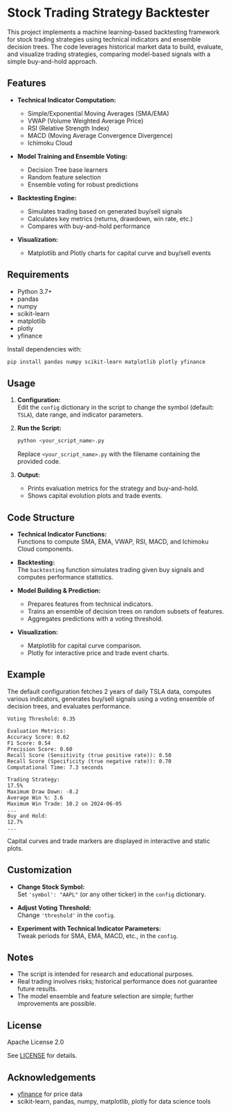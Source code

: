 # Stock Trading Strategy Backtester

This project implements a machine learning-based backtesting framework for stock trading strategies using technical indicators and ensemble decision trees. The code leverages historical market data to build, evaluate, and visualize trading strategies, comparing model-based signals with a simple buy-and-hold approach.

## Features

- **Technical Indicator Computation:** 
  - Simple/Exponential Moving Averages (SMA/EMA)
  - VWAP (Volume Weighted Average Price)
  - RSI (Relative Strength Index)
  - MACD (Moving Average Convergence Divergence)
  - Ichimoku Cloud

- **Model Training and Ensemble Voting:**
  - Decision Tree base learners
  - Random feature selection
  - Ensemble voting for robust predictions

- **Backtesting Engine:**
  - Simulates trading based on generated buy/sell signals
  - Calculates key metrics (returns, drawdown, win rate, etc.)
  - Compares with buy-and-hold performance

- **Visualization:**
  - Matplotlib and Plotly charts for capital curve and buy/sell events

## Requirements

- Python 3.7+
- pandas
- numpy
- scikit-learn
- matplotlib
- plotly
- yfinance

Install dependencies with:

```bash
pip install pandas numpy scikit-learn matplotlib plotly yfinance
```

## Usage

1. **Configuration:**  
   Edit the `config` dictionary in the script to change the symbol (default: `TSLA`), date range, and indicator parameters.

2. **Run the Script:**  
   ```bash
   python <your_script_name>.py
   ```
   Replace `<your_script_name>.py` with the filename containing the provided code.

3. **Output:**  
   - Prints evaluation metrics for the strategy and buy-and-hold.
   - Shows capital evolution plots and trade events.

## Code Structure

- **Technical Indicator Functions:**  
  Functions to compute SMA, EMA, VWAP, RSI, MACD, and Ichimoku Cloud components.

- **Backtesting:**  
  The `backtesting` function simulates trading given buy signals and computes performance statistics.

- **Model Building & Prediction:**  
  - Prepares features from technical indicators.
  - Trains an ensemble of decision trees on random subsets of features.
  - Aggregates predictions with a voting threshold.

- **Visualization:**  
  - Matplotlib for capital curve comparison.
  - Plotly for interactive price and trade event charts.

## Example

The default configuration fetches 2 years of daily TSLA data, computes various indicators, generates buy/sell signals using a voting ensemble of decision trees, and evaluates performance.

```
Voting Threshold: 0.35

Evaluation Metrics:
Accuracy Score: 0.62
F1 Score: 0.54
Precision Score: 0.60
Recall Score (Sensitivity (true positive rate)): 0.50
Recall Score (Specificity (true negative rate)): 0.70
Computational Time: 7.3 seconds

Trading Strategy:
17.5%
Maximum Draw Down: -8.2
Average Win %: 3.6
Maximum Win Trade: 10.2 on 2024-06-05
...
Buy and Hold:
12.7%
...
```

Capital curves and trade markers are displayed in interactive and static plots.

## Customization

- **Change Stock Symbol:**  
  Set `'symbol': "AAPL"` (or any other ticker) in the `config` dictionary.

- **Adjust Voting Threshold:**  
  Change `'threshold'` in the `config`.

- **Experiment with Technical Indicator Parameters:**  
  Tweak periods for SMA, EMA, MACD, etc., in the `config`.

## Notes

- The script is intended for research and educational purposes.  
- Real trading involves risks; historical performance does not guarantee future results.
- The model ensemble and feature selection are simple; further improvements are possible.

## License

Apache License 2.0

See [LICENSE](LICENSE) for details.

## Acknowledgements

- [yfinance](https://github.com/ranaroussi/yfinance) for price data
- scikit-learn, pandas, numpy, matplotlib, plotly for data science tools
